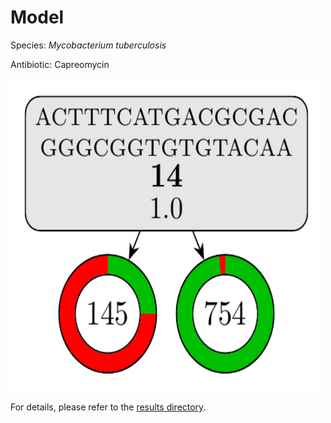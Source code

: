 
# Model

Species: *Mycobacterium tuberculosis*

Antibiotic: Capreomycin

<a href="./model.pdf"><img src="./model.png" width=500 height=500 /></a>

For details, please refer to the [results directory](../../../../../results/cart_b/mycobacterium%20tuberculosis/capreomycin/repeat_2/).

